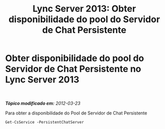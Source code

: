 ﻿---
title: 'Lync Server 2013: Obter disponibilidade do pool do Servidor de Chat Persistente'
TOCTitle: Obter disponibilidade do pool do Servidor de Chat Persistente
ms:assetid: 61668ff9-1962-47e0-ac9f-a1272acf5372
ms:mtpsurl: https://technet.microsoft.com/pt-br/library/JJ204950(v=OCS.15)
ms:contentKeyID: 49306884
ms.date: 05/19/2016
mtps_version: v=OCS.15
ms.translationtype: HT
---

# Obter disponibilidade do pool do Servidor de Chat Persistente no Lync Server 2013

 

_**Tópico modificado em:** 2012-03-23_

Para obter a disponibilidade do Pool de Servidor de Chat Persistente

    Get-CsService -PersistentChatServer

